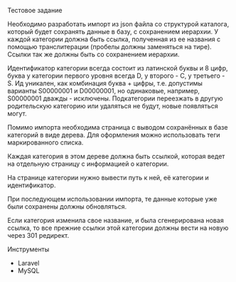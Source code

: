 Тестовое задание

Необходимо разработать импорт из json файла со структурой каталога, который будет сохранять данные в базу, с сохранением иерархии. У каждой категории должна быть ссылка, полученная из ее названия с помощью транслитерации (пробелы должны заменяться на тире). Ссылки так же должны быть со сохранением иерархии.

Идентификатор категории всегда состоит из латинской буквы и 8 цифр, буква у категории первого уровня всегда D, у второго - C, у третьего - S. Ид уникален, как комбинация буква + цифры, т.е. допустимы варианты S00000001 и D00000001, но одинаковые, например, S00000001 дважды -  исключены. Подкатегории переезжать в другую родительскую категорию или удаляться не будут, новые появляться могут.

Помимо импорта необходима страница с выводом сохранённых в базе категорий в виде дерева.  Для оформления можно использовать теги маркированного списка. 

Каждая категория в этом дереве должна быть ссылкой, которая ведет на отдельную страницу с информацией о категории. 

На странице категории нужно вывести путь к ней, её категории и идентификатор.

При последующем использовании импорта, те данные которые уже были сохранены должны обновляться.

Если категория изменила свое название, и была сгенерирована новая ссылка, то все прежние ссылки этой категории должны вести на новую через 301 редирект.

Инструменты
- Laravel
- MySQL
